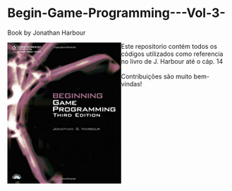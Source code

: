 # Begin-Game-Programming---Vol-3-
Book by Jonathan Harbour 

<html>

<p><img src="main.jpg" align="left" />Este repositorio contém todos os códigos utilizados como referencia no livro de J. Harbour até o cáp. 14<br /> <br /> Contribuições são muito bem-vindas!</p>


</html>